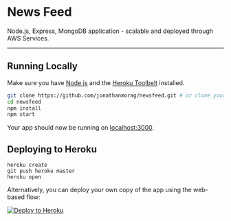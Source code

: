 # News Feed
Node.js, Express, MongoDB application - scalable and deployed through AWS Services.

---
## Running Locally

Make sure you have [Node.js](http://nodejs.org/) and the [Heroku Toolbelt](https://toolbelt.heroku.com/) installed.

```sh
git clone https://github.com/jonathanmorag/newsfeed.git # or clone your own fork
cd newsfeed
npm install
npm start
```

Your app should now be running on [localhost:3000](http://localhost:3000/).

## Deploying to Heroku

```
heroku create
git push heroku master
heroku open
```

Alternatively, you can deploy your own copy of the app using the web-based flow:

[![Deploy to Heroku](https://www.herokucdn.com/deploy/button.png)](https://heroku.com/deploy)
